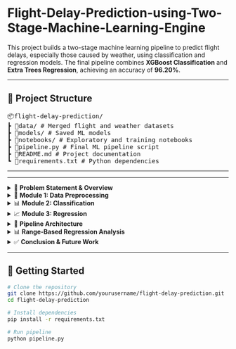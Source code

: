 # Flight-Delay-Prediction-using-Two-Stage-Machine-Learning-Engine

This project builds a two-stage machine learning pipeline to predict flight delays, especially those caused by weather, using classification and regression models. The final pipeline combines **XGBoost Classification** and **Extra Trees Regression**, achieving an accuracy of **96.20%**.

---

## 📁 Project Structure

<pre>
📦flight-delay-prediction/
┣ 📂data/ # Merged flight and weather datasets
┣ 📂models/ # Saved ML models
┣ 📂notebooks/ # Exploratory and training notebooks
┣ 📜pipeline.py # Final ML pipeline script
┣ 📜README.md # Project documentation
┗ 📜requirements.txt # Python dependencies
</pre>


---


---

<details>
<summary>🧩 <strong>Problem Statement & Overview</strong></summary>

### 🎯 Objective:
Build a **two-stage predictive ML engine** to forecast the on-time performance of U.S. domestic flights.

### 📚 Dataset Sources:
- **Flight data (2016–2017)** – [Link to flight data](#)
- **Weather data (2016–2017)** – [Link to weather data](#)

### ✈️ Airports Considered:
`ATL, CLT, DEN, DFW, EWR, IAH, JFK, LAS, LAX, MCO, MIA, ORD, PHX, SEA, SFO`

### 🕐 Duration:
- Module 1 (Preprocessing): 20 days
- Module 2 (Classification): 15 days
- Module 3 (Regression): 15 days

### 🔗 Reference Tools:
- [NumPy workbook](#), [Pandas workbook](#), [JSON workbook](#)
- Lookup: Dask, NumPy, Pandas, DateTime, `os`, JSON

</details>

<details>
<summary>🧹 <strong>Module 1: Data Preprocessing</strong></summary>

- Merged flight and weather data by matching datetime and airport fields.
- Filtered only for 15 specified airports and the years 2016 and 2017.

**✅ Recommended Flight Columns:**
- `FlightDate`, `Quarter`, `Year`, `Month`, `DayofMonth`, `DepTime`, `DepDel15`, `CRSDepTime`, `DepDelayMinutes`, `OriginAirportID`, `DestAirportID`, `ArrTime`, `CRSArrTime`, `ArrDel15`, `ArrDelayMinutes`

**✅ Recommended Weather Columns:**
- `WindSpeedKmph`, `WindDirDegree`, `WeatherCode`, `precipMM`, `Visibility`, `Pressure`, `Cloudcover`, `DewPointF`, `WindGustKmph`, `tempF`, `WindChillF`, `Humidity`, `date`, `time`, `airport`

**📉 Techniques Used:**
- Feature selection using correlation matrix
- Feature scaling with `StandardScaler`
- Dimensionality reduction via `PCA` (reduced to 30 principal components)
</details>

<details>
<summary>📊 <strong>Module 2: Classification</strong></summary>

### 🎯 Goal: Predict whether a flight will be delayed.

**Algorithms Used:**
- Logistic Regression
- Decision Tree
- Extra Trees
- XGBoost
- Random Forest

**⚖️ Class Imbalance Handling:**
- Applied **SMOTE** to generate synthetic samples for delayed flights

**📈 Best Model:** `XGBoost Classifier`
- **Accuracy**: 86.85%

| Model             | Accuracy |
|------------------|----------|
| Logistic Regression | 86.56%  |
| Decision Tree       | 81.81%  |
| Extra Trees         | 83.56%  |
| **XGBoost**         | **86.85%**  |
| Random Forest       | 85.97%  |

</details>

<details>
<summary>📈 <strong>Module 3: Regression</strong></summary>

### 🎯 Goal: Predict delay duration in minutes for delayed flights.

**Models Used:**
- Linear Regression
- Extra Trees Regressor
- XGBoost Regressor
- Random Forest Regressor

**📈 Best Model:** `Extra Trees`
- **R² Score**: 0.9687
- **MAE**: 5.96 min
- **MSE**: 109.70

| Model             | MAE   | MSE    | R² Score |
|------------------|--------|---------|----------|
| Linear Regression | 8.17   | 167.05  | 0.9523   |
| **Extra Trees**   | **5.96** | **109.70** | **0.9687** |
| XGBoost           | 6.01   | 145.44  | 0.9585   |
| Random Forest     | 5.96   | 109.39  | 0.9688   |

</details>

<details>
<summary>🔀 <strong>Pipeline Architecture</strong></summary>

A **two-stage ML pipeline** integrates:
1. `XGBoost Classifier` to detect delays
2. `Extra Trees Regressor` to estim

</details>

<details>
<summary>📊 <strong>Range-Based Regression Analysis</strong></summary>

Analyzed delay ranges to fine-tune predictions:

| Delay Range | Frequency | MAE   | MSE   | R² Score |
|-------------|-----------|-------|--------|----------|
| 15–199 min  | 283,217   | 8.91  | 146.82 | 0.9079   |
| 200–399     | 10,207    | 12.61 | 311.63 | 0.8794   |
| 400–599     | 1,101     | 13.99 | 481.43 | 0.8508   |
| 600–799     | 356       | 11.51 | 234.60 | 0.9328   |
| 800+        | 386       | 13.52 | 345.16 | 0.9907   |

Insights:
- Higher delay ranges are easier to predict.
- Short delays are frequent but show more variability.

</details>

<details>
<summary>✅ <strong>Conclusion & Future Work</strong></summary>

### ✅ Achievements:
- Accurate prediction pipeline (96.20% overall performance)
- Addressed imbalance with SMOTE
- Captured nonlinear delay patterns via ensemble models

### 🔮 Future Enhancements:
- Integrate **real-time weather forecasts**
- Add **turbulence prediction**
- Use the system for **dynamic re-scheduling** to reduce flight risks and delays
</details>

---

## 🚀 Getting Started

```bash
# Clone the repository
git clone https://github.com/yourusername/flight-delay-prediction.git
cd flight-delay-prediction

# Install dependencies
pip install -r requirements.txt

# Run pipeline
python pipeline.py

